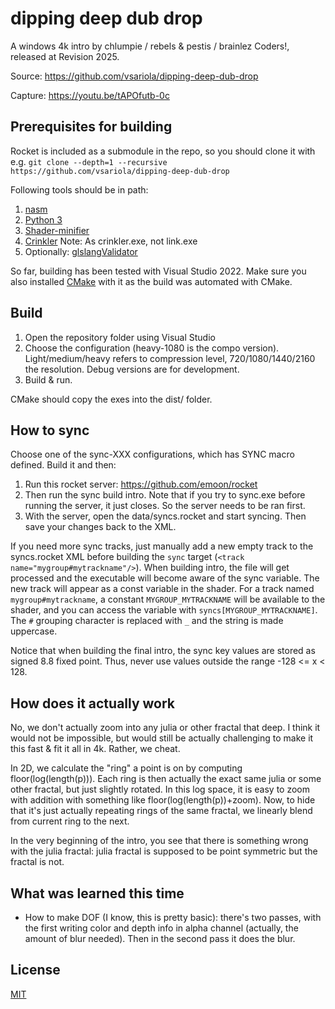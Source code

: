 # dipping deep dub drop

A windows 4k intro by chlumpie / rebels & pestis / brainlez Coders!, released at
Revision 2025.

Source: https://github.com/vsariola/dipping-deep-dub-drop

Capture: https://youtu.be/tAPOfutb-0c

## Prerequisites for building

Rocket is included as a submodule in the repo, so you should clone it
with e.g.
`git clone --depth=1 --recursive https://github.com/vsariola/dipping-deep-dub-drop`

Following tools should be in path:

1. [nasm](https://www.nasm.us/)
2. [Python 3](https://www.python.org/)
3. [Shader-minifier](https://github.com/laurentlb/Shader_Minifier)
4. [Crinkler](https://github.com/runestubbe/Crinkler) Note: As crinkler.exe, not link.exe
5. Optionally: [glslangValidator](https://github.com/KhronosGroup/glslang)

So far, building has been tested with Visual Studio 2022. Make sure you also
installed [CMake](https://cmake.org/) with it as the build was automated with
CMake.

## Build

1. Open the repository folder using Visual Studio
2. Choose the configuration (heavy-1080 is the compo version).
   Light/medium/heavy refers to compression level, 720/1080/1440/2160 the
   resolution. Debug versions are for development.
3. Build & run.

CMake should copy the exes into the dist/ folder.

## How to sync

Choose one of the sync-XXX configurations, which has SYNC macro defined. Build
it and then:

1. Run this rocket server: https://github.com/emoon/rocket
2. Then run the sync build intro. Note that if you try to sync.exe
   before running the server, it just closes. So the server needs to be
   ran first.
3. With the server, open the data/syncs.rocket and start syncing. Then
   save your changes back to the XML.

If you need more sync tracks, just manually add a new empty track to the
syncs.rocket XML before building the `sync` target
(`<track name="mygroup#mytrackname"/>`). When building intro, the file
will get processed and the executable will become aware of the sync
variable. The new track will appear as a const variable in the shader.
For a track named `mygroup#mytrackname`, a constant
`MYGROUP_MYTRACKNAME` will be available to the shader, and you can
access the variable with `syncs[MYGROUP_MYTRACKNAME]`. The `#` grouping
character is replaced with `_` and the string is made uppercase.

Notice that when building the final intro, the sync key values are stored as
signed 8.8 fixed point. Thus, never use values outside the range -128 <= x <
128.

## How does it actually work

No, we don't actually zoom into any julia or other fractal that deep. I think it
would not be impossible, but would still be actually challenging to make it this
fast & fit it all in 4k. Rather, we cheat.

In 2D, we calculate the "ring" a point is on by computing floor(log(length(p))).
Each ring is then actually the exact  same julia or some other fractal, but just
slightly rotated. In this log space, it is easy to zoom with addition with
something like floor(log(length(p))+zoom). Now, to hide that it's just actually
repeating rings of the same fractal, we linearly blend from current ring to the
next.

In the very beginning of the intro, you see that there is something wrong with
the julia fractal: julia fractal is supposed to be point symmetric but the
fractal is not.

## What was learned this time

- How to make DOF (I know, this is pretty basic): there's two passes, with the
  first writing color and depth info in alpha channel (actually, the amount of
  blur needed). Then in the second pass it does the blur.

## License

[MIT](LICENSE)